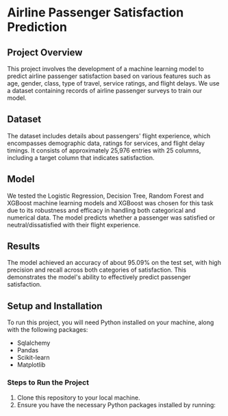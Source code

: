 # Airline Passenger Satisfaction Prediction

## Project Overview
This project involves the development of a machine learning model to predict airline passenger satisfaction based on various features such as age, gender, class, type of travel, service ratings, and flight delays. We use a dataset containing records of airline passenger surveys to train our model.

## Dataset
The dataset includes details about passengers' flight experience, which encompasses demographic data, ratings for services, and flight delay timings. It consists of approximately 25,976 entries with 25 columns, including a target column that indicates satisfaction.

## Model
We tested the Logistic Regression, Decision Tree, Random Forest and XGBoost machine learning models and XGBoost was chosen for this task due to its robustness and efficacy in handling both categorical and numerical data. The model predicts whether a passenger was satisfied or neutral/dissatisfied with their flight experience.

## Results
The model achieved an accuracy of about 95.09% on the test set, with high precision and recall across both categories of satisfaction. This demonstrates the model's ability to effectively predict passenger satisfaction.

## Setup and Installation
To run this project, you will need Python installed on your machine, along with the following packages:
- Sqlalchemy
- Pandas
- Scikit-learn
- Matplotlib

### Steps to Run the Project
1. Clone this repository to your local machine.
2. Ensure you have the necessary Python packages installed by running:
   ```bash pip install pandas scikit-learn